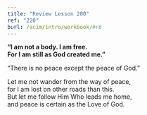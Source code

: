 ```yaml
---
title: "Review Lesson 200"
ref: "220"
burl: /acim/intro/workbook/#r6
---
```


<div markdown="1" class="center">

**“I am not a body. I am free.<br/>
For I am still as God created me.”**
</div>

“There is no peace except the peace of God.”

<div markdown="1" class="review center">

Let me not wander from the way of peace,<br/>
for I am lost on other roads than this.<br/>
But let me follow Him Who leads me home,<br/>
and peace is certain as the Love of God.
</div>

